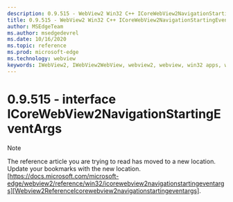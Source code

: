 ```yaml
---
description: 0.9.515 - WebView2 Win32 C++ ICoreWebView2NavigationStartingEventArgs
title: 0.9.515 - WebView2 Win32 C++ ICoreWebView2NavigationStartingEventArgs
author: MSEdgeTeam
ms.author: msedgedevrel
ms.date: 10/16/2020
ms.topic: reference
ms.prod: microsoft-edge
ms.technology: webview
keywords: IWebView2, IWebView2WebView, webview2, webview, win32 apps, win32, edge, ICoreWebView2, ICoreWebView2Controller, browser control, edge html
---
```


# 0.9.515 - interface ICoreWebView2NavigationStartingEventArgs 

> [!NOTE]
> The reference article you are trying to read has moved to a new location.  
> Update your bookmarks with the new location.  
> [https://docs.microsoft.com/microsoft-edge/webview2/reference/win32/icorewebview2navigationstartingeventargs][Webview2ReferenceIcorewebview2navigationstartingeventargs].  

[Webview2ReferenceIcorewebview2navigationstartingeventargs]: /microsoft-edge/webview2/reference/win32/icorewebview2navigationstartingeventargs "interface ICoreWebView2NavigationStartingEventArgs | Microsoft Docs"
